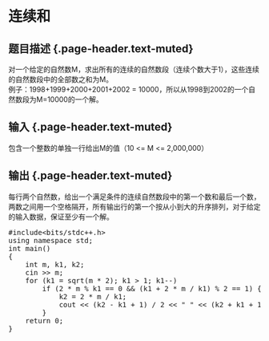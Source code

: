 # 连续和

## 题目描述 {.page-header.text-muted}

<div class="content">
  <p>
    对一个给定的自然数M，求出所有的连续的自然数段（连续个数大于1），这些连续的自然数段中的全部数之和为M。<br /> 例子：1998+1999+2000+2001+2002 = 10000，所以从1998到2002的一个自然数段为M=10000的一个解。
  </p>
</div>

## 输入 {.page-header.text-muted}

<div class="content">
  <p>
    包含一个整数的单独一行给出M的值（10 <= M <= 2,000,000）
  </p>
</div>

## 输出 {.page-header.text-muted}

<div class="content">
  <p>
    每行两个自然数，给出一个满足条件的连续自然数段中的第一个数和最后一个数，两数之间用一个空格隔开，所有输出行的第一个按从小到大的升序排列，对于给定的输入数据，保证至少有一个解。
  </p>
  
  <pre class="EnlighterJSRAW" data-enlighter-language="cpp">#include&lt;bits/stdc++.h&gt;
using namespace std;
int main()
{
    int m, k1, k2;
    cin &gt;&gt; m;
    for (k1 = sqrt(m * 2); k1 &gt; 1; k1--)
        if (2 * m % k1 == 0 && (k1 + 2 * m / k1) % 2 == 1) {
            k2 = 2 * m / k1;
            cout &lt;&lt; (k2 - k1 + 1) / 2 &lt;&lt; " " &lt;&lt; (k2 + k1 + 1) / 2 - 1 &lt;&lt; endl;
        }
    return 0;
}</pre>
  
  <p>
    &nbsp;
  </p>
</div>
